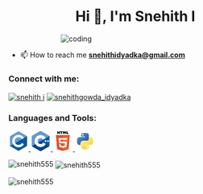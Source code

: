 <h1 align="center">Hi 👋, I'm Snehith I</h1>
<!-- <h3 align="center">A passionate frontend developer from India</h3> -->
<img align="right"alt="coding"width="400"src="https://user-images.githubusercontent.com/55389276/140866485-8fb1c876-9a8f-4d6a-98dc-08c4981eaf70.gif">
<p align="left"> <a href="https://twitter.com/" target="blank"><img src="https://img.shields.io/twitter/follow/?logo=twitter&style=for-the-badge" alt="" /></a> </p>

- 📫 How to reach me **snehithidyadka@gmail.com**

<h3 align="left">Connect with me:</h3>
<p align="left">
<a href="https://linkedin.com/in/snehith i" target="blank"><img align="center" src="https://raw.githubusercontent.com/rahuldkjain/github-profile-readme-generator/master/src/images/icons/Social/linked-in-alt.svg" alt="snehith i" height="30" width="40" /></a>
<a href="https://instagram.com/snehithgowda_idyadka" target="blank"><img align="center" src="https://raw.githubusercontent.com/rahuldkjain/github-profile-readme-generator/master/src/images/icons/Social/instagram.svg" alt="snehithgowda_idyadka" height="30" width="40" /></a>
</p>

<h3 align="left">Languages and Tools:</h3>
<p align="left"> <a href="https://www.cprogramming.com/" target="_blank" rel="noreferrer"> <img src="https://raw.githubusercontent.com/devicons/devicon/master/icons/c/c-original.svg" alt="c" width="40" height="40"/> </a> <a href="https://www.w3schools.com/cpp/" target="_blank" rel="noreferrer"> <img src="https://raw.githubusercontent.com/devicons/devicon/master/icons/cplusplus/cplusplus-original.svg" alt="cplusplus" width="40" height="40"/> </a> <a href="https://www.w3.org/html/" target="_blank" rel="noreferrer"> <img src="https://raw.githubusercontent.com/devicons/devicon/master/icons/html5/html5-original-wordmark.svg" alt="html5" width="40" height="40"/> </a> <a href="https://www.python.org" target="_blank" rel="noreferrer"> <img src="https://raw.githubusercontent.com/devicons/devicon/master/icons/python/python-original.svg" alt="python" width="40" height="40"/> </a> </p>

<p><img align="left" src="https://github-readme-stats.vercel.app/api/top-langs?username=snehith555&show_icons=true&locale=en&layout=compact" alt="snehith555" /></p>

<p>&nbsp;<img align="center" src="https://github-readme-stats.vercel.app/api?username=snehith555&show_icons=true&locale=en" alt="snehith555" /></p>

<p><img align="center" src="https://github-readme-streak-stats.herokuapp.com/?user=snehith555&" alt="snehith555" /></p>
